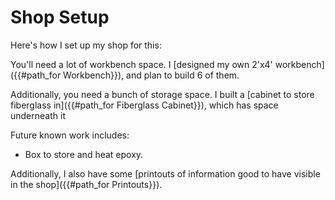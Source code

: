 # Shop Setup

Here's how I set up my shop for this:

You'll need a lot of workbench space. I [designed my own 2'x4' workbench]({{#path_for Workbench}}), and plan to build 6 of them.

Additionally, you need a bunch of storage space. I built a [cabinet to store fiberglass in]({{#path_for Fiberglass Cabinet}}), which has space underneath it

Future known work includes:

- Box to store and heat epoxy.

Additionally, I also have some [printouts of information good to have visible in the shop]({{#path_for Printouts}}).
